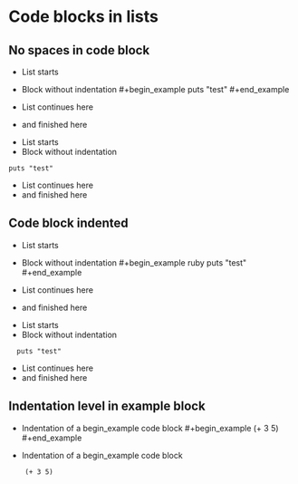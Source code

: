 # Code blocks in lists
## No spaces in code block

- List starts
 + Block without indentation
   #+begin_example
puts "test"
   #+end_example
- List continues here
 + and finished here

 * List starts
  * Block without indentation
```
puts "test"
```
 * List continues here
  * and finished here

## Code block indented

- List starts
 + Block without indentation
   #+begin_example ruby
  puts "test"
   #+end_example
- List continues here
 + and finished here

 * List starts
  * Block without indentation
```
  puts "test"
```
 * List continues here
  * and finished here

## Indentation level in example block

- Indentation of a begin_example code block
 #+begin_example
   (+ 3 5)
 #+end_example


 * Indentation of a begin_example code block
```
    (+ 3 5)
```

